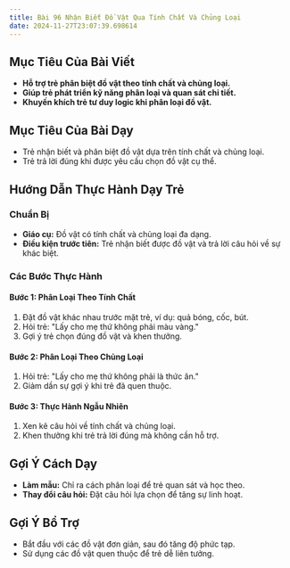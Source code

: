 ```yaml
---
title: Bài 96 Nhận Biết Đồ Vật Qua Tính Chất Và Chủng Loại
date: 2024-11-27T23:07:39.698614
---
```


## Mục Tiêu Của Bài Viết
- **Hỗ trợ trẻ phân biệt đồ vật theo tính chất và chủng loại.**
- **Giúp trẻ phát triển kỹ năng phân loại và quan sát chi tiết.**
- **Khuyến khích trẻ tư duy logic khi phân loại đồ vật.**

## Mục Tiêu Của Bài Dạy
- Trẻ nhận biết và phân biệt đồ vật dựa trên tính chất và chủng loại.
- Trẻ trả lời đúng khi được yêu cầu chọn đồ vật cụ thể.

## Hướng Dẫn Thực Hành Dạy Trẻ

### Chuẩn Bị
- **Giáo cụ:** Đồ vật có tính chất và chủng loại đa dạng.
- **Điều kiện trước tiên:** Trẻ nhận biết được đồ vật và trả lời câu hỏi về sự khác biệt.

### Các Bước Thực Hành
#### Bước 1: Phân Loại Theo Tính Chất
1. Đặt đồ vật khác nhau trước mặt trẻ, ví dụ: quả bóng, cốc, bút.
2. Hỏi trẻ: "Lấy cho mẹ thứ không phải màu vàng."
3. Gợi ý trẻ chọn đúng đồ vật và khen thưởng.

#### Bước 2: Phân Loại Theo Chủng Loại
1. Hỏi trẻ: "Lấy cho mẹ thứ không phải là thức ăn."
2. Giảm dần sự gợi ý khi trẻ đã quen thuộc.

#### Bước 3: Thực Hành Ngẫu Nhiên
1. Xen kẽ câu hỏi về tính chất và chủng loại.
2. Khen thưởng khi trẻ trả lời đúng mà không cần hỗ trợ.

## Gợi Ý Cách Dạy
- **Làm mẫu:** Chỉ ra cách phân loại để trẻ quan sát và học theo.
- **Thay đổi câu hỏi:** Đặt câu hỏi lựa chọn để tăng sự linh hoạt.

## Gợi Ý Bổ Trợ
- Bắt đầu với các đồ vật đơn giản, sau đó tăng độ phức tạp.
- Sử dụng các đồ vật quen thuộc để trẻ dễ liên tưởng.
